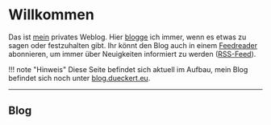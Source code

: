 # Willkommen

Das ist [mein](about.md) privates Weblog. Hier [blogge](https://de.wikipedia.org/wiki/Blog) ich immer, wenn es etwas zu sagen oder festzuhalten gibt. Ihr könnt den Blog auch in einem [Feedreader](https://de.wikipedia.org/wiki/Feedreader) abonnieren, um immer über Neuigkeiten informiert zu werden ([RSS-Feed](feed_rss_created.xml)).

!!! note "Hinweis"
    Diese Seite befindet sich aktuell im Aufbau, mein Blog befindet sich noch unter [blog.dueckert.eu](https://blog.dueckert.eu).

---

## Blog
